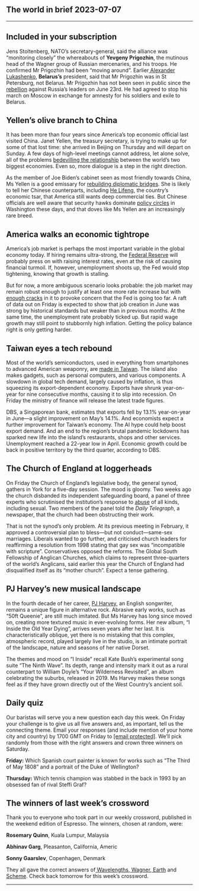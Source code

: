 ## The world in brief 2023-07-07

----------

## Included in your subscription



Jens Stoltenberg, NATO’s secretary-general, said the alliance was “monitoring closely” the whereabouts of <strong>Yevgeny Prigozhin</strong>, the mutinous head of the Wagner group of Russian mercenaries, and his troops. He confirmed Mr Prigozhin had been “moving around”. Earlier[ Alexander Lukashenko](https://www.economist.com/the-economist-explains/2023/06/29/how-much-power-does-alexander-lukashenko-have), <strong>Belarus’s</strong> president, said that Mr Prigozhin was in St Petersburg, not Belarus. Mr Prigozhin has not been seen in public since the[ rebellion](https://www.economist.com/leaders/2023/06/25/the-meaning-of-prigozhins-short-lived-mutiny) against Russia’s leaders on June 23rd. He had agreed to stop his march on Moscow in exchange for amnesty for his soldiers and exile to Belarus.

## Yellen’s olive branch to China

It has been more than four years since America’s top economic official last visited China. Janet Yellen, the treasury secretary, is trying to make up for some of that lost time: she arrived in Beijing on Thursday and will depart on Sunday. A few days of high-level meetings cannot address, let alone solve, all of the problems [bedevilling the relationship](https://www.economist.com/business/2023/07/04/in-its-tech-war-with-america-china-brings-out-the-big-guns) between the world’s two biggest economies. Even so, more dialogue is a step in the right direction.

As the member of Joe Biden’s cabinet seen as most friendly towards China, Ms Yellen is a good emissary for [rebuilding diplomatic bridges](https://www.economist.com/china/2023/06/09/america-and-china-try-to-move-past-a-new-bump-in-relations). She is likely to tell her Chinese counterparts, including [He Lifeng](https://www.economist.com/china/2022/09/29/who-will-be-chinas-next-economic-tsar), the country’s economic tsar, that America still wants deep commercial ties. But Chinese officials are well aware that security hawks dominate [policy circles](https://www.economist.com/united-states/2023/05/16/the-fault-lines-in-americas-china-policy) in Washington these days, and that doves like Ms Yellen are an increasingly rare breed.

## America walks an economic tightrope

America’s job market is perhaps the most important variable in the global economy today. If hiring remains ultra-strong, the [Federal Reserve](https://www.economist.com/finance-and-economics/2023/06/15/sooner-or-later-americas-financial-system-could-seize-up) will probably press on with raising interest rates, even at the risk of causing financial turmoil. If, however, unemployment shoots up, the Fed would stop tightening, knowing that growth is stalling.

But for now, a more ambiguous scenario looks probable: the job market may remain robust enough to justify at least one more rate increase but with [enough cracks](https://www.economist.com/graphic-detail/2023/05/05/americas-jobs-report-is-not-as-strong-as-it-seems) in it to provoke concern that the Fed is going too far. A raft of data out on Friday is expected to show that job creation in June was strong by historical standards but weaker than in previous months. At the same time, the unemployment rate probably ticked up. But rapid wage growth may still point to stubbornly high inflation. Getting the policy balance right is only getting harder.

## Taiwan eyes a tech rebound

Most of the world’s semiconductors, used in everything from smartphones to advanced American weaponry, are [made in Taiwan](https://www.economist.com/special-report/2023/03/06/taiwans-dominance-of-the-chip-industry-makes-it-more-important). The island also makes gadgets, such as personal computers, and various components. A slowdown in global tech demand, largely caused by inflation, is thus squeezing its export-dependent economy. Exports have shrunk year-on-year for nine consecutive months, causing it to slip into recession. On Friday the ministry of finance will release the latest trade figures.

DBS, a Singaporean bank, estimates that exports fell by 13.1% year-on-year in June—a slight improvement on May’s 14.1%. And economists expect a further improvement for Taiwan’s economy. The AI hype could help boost export demand. And an end to the region’s brutal pandemic lockdowns has sparked new life into the island’s restaurants, shops and other services. Unemployment reached a 22-year low in April. Economic growth could be back in positive territory by the third quarter, according to DBS.

## The Church of England at loggerheads

On Friday the Church of England’s legislative body, the general synod, gathers in York for a five-day session. The mood is gloomy. Two weeks ago the church disbanded its independent safeguarding board, a panel of three experts who scrutinised the institution’s response to [abuse](https://www.economist.com/international/2022/07/14/catholic-reformers-want-big-changes-to-a-church-marred-by-sex-abuse) of all kinds, including sexual. Two members of the panel told the <em>Daily Telegraph</em>, a newspaper, that the church had been obstructing their work.

That is not the synod’s only problem. At its previous meeting in February, it approved a controversial plan to bless—but not conduct—same-sex marriages. Liberals wanted to go further, and criticised church leaders for reaffirming a resolution from 1998 stating that gay sex was “incompatible with scripture”. Conservatives opposed the reforms. The Global South Fellowship of Anglican Churches, which claims to represent three-quarters of the world’s Anglicans, said earlier this year the Church of England had disqualified itself as its “mother church”. Expect a tense gathering.

## PJ Harvey’s new musical landscape

In the fourth decade of her career, [PJ Harvey](https://www.economist.com/1843/2015/10/20/pj-harvey-singer-turned-poet), an English songwriter, remains a unique figure in alternative rock. Abrasive early works, such as “50ft Queenie”, are still much imitated. But Ms Harvey has long since moved on, creating more textured music in ever-evolving forms. Her new album, “I Inside the Old Year Dying”, arrives seven years after her last. It is characteristically oblique, yet there is no mistaking that this complex, atmospheric record, played largely live in the studio, is an intimate portrait of the landscape, nature and seasons of her native Dorset.

The themes and mood on “I Inside” recall Kate Bush’s experimental song suite “The Ninth Wave”. Its depth, range and intensity mark it out as a rural counterpart to William Doyle’s “Your Wilderness Revisited”, an album celebrating the suburbs, released in 2019. Ms Harvey makes these songs feel as if they have grown directly out of the West Country’s ancient soil.

## Daily quiz

Our baristas will serve you a new question each day this week. On Friday your challenge is to give us all five answers and, as important, tell us the connecting theme. Email your responses (and include mention of your home city and country) by 1700 GMT on Friday to [<span class="__cf_email__" data-cfemail="abfadec2d1eed8dbd9ced8d8c4ebcec8c4c5c4c6c2d8df85c8c4c6">[email&#160;protected]</span>](https://mail.google.com/mail/?view=cm&amp;fs=1&amp;tf=1&amp;to=QuizEspresso@economist.com). We’ll pick randomly from those with the right answers and crown three winners on Saturday.

<strong>Friday:</strong> Which Spanish court painter is known for works such as “The Third of May 1808” and a portrait of the Duke of Wellington?

<strong>Thursday:</strong> Which tennis champion was stabbed in the back in 1993 by an obsessed fan of rival Steffi Graf?

## The winners of last week’s crossword

Thank you to everyone who took part in our weekly crossword, published in the weekend edition of Espresso. The winners, chosen at random, were: 

<strong>Rosemary Quinn</strong>, Kuala Lumpur, Malaysia

<strong>Abhinav Garg</strong>, Pleasanton, California, Americ

<strong>Sonny Gaarslev</strong>, Copenhagen, Denmark

They all gave the correct answers of[ Wavelengths](https://www.economist.com/science-and-technology/2023/06/29/a-new-gravitational-wave-detection-has-excited-astronomers),[ Wagner](https://www.economist.com/leaders/2023/06/29/the-humbling-of-vladimir-putin),[ Earth](https://www.economist.com/interactive/briefing/2023/07/01/the-surprising-upside-of-climate-migration) and[ Scheme](https://www.economist.com/middle-east-and-africa/2023/06/27/after-years-of-talks-indebted-arab-states-and-the-imf-are-at-an-impasse). Check back tomorrow for this week’s crossword.

----------
